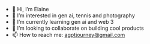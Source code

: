 - 👋 Hi, I’m Elaine
- 👀 I’m interested in gen ai, tennis and photography
- 🌱 I’m currently learning gen ai and web 3
- 💞️ I’m looking to collaborate on building cool products
- 📫 How to reach me: agptjourney@gmail.com
